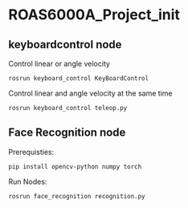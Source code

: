 # ROAS6000A_Project_init

## keyboardcontrol node

Control linear or angle velocity
``` 
rosrun keyboard_control KeyBoardControl
```
Control linear and angle velocity at the same time
``` 
rosrun keyboard_control teleop.py
```
## Face Recognition node

Prerequisties:
``` 
pip install opencv-python numpy torch
```


Run Nodes:
``` 
rosrun face_recognition recognition.py
```
